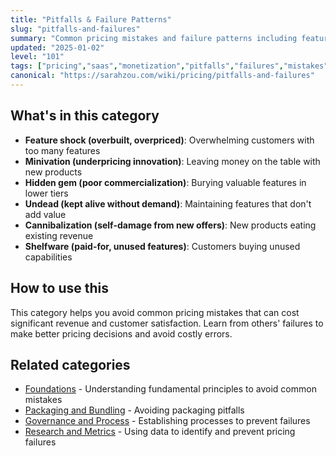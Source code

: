 ```yaml
---
title: "Pitfalls & Failure Patterns"
slug: "pitfalls-and-failures"
summary: "Common pricing mistakes and failure patterns including feature shock, minivation, hidden gems, and cannibalization to avoid costly errors."
updated: "2025-01-02"
level: "101"
tags: ["pricing","saas","monetization","pitfalls","failures","mistakes"]
canonical: "https://sarahzou.com/wiki/pricing/pitfalls-and-failures"
---
```


## What's in this category

- **Feature shock (overbuilt, overpriced)**: Overwhelming customers with too many features
- **Minivation (underpricing innovation)**: Leaving money on the table with new products
- **Hidden gem (poor commercialization)**: Burying valuable features in lower tiers
- **Undead (kept alive without demand)**: Maintaining features that don't add value
- **Cannibalization (self-damage from new offers)**: New products eating existing revenue
- **Shelfware (paid-for, unused features)**: Customers buying unused capabilities

## How to use this

This category helps you avoid common pricing mistakes that can cost significant revenue and customer satisfaction. Learn from others' failures to make better pricing decisions and avoid costly errors.

## Related categories

- [Foundations](/wiki/pricing/foundations) - Understanding fundamental principles to avoid common mistakes
- [Packaging and Bundling](/wiki/pricing/packaging-and-bundling) - Avoiding packaging pitfalls
- [Governance and Process](/wiki/pricing/governance-and-process) - Establishing processes to prevent failures
- [Research and Metrics](/wiki/pricing/research-and-metrics) - Using data to identify and prevent pricing failures
